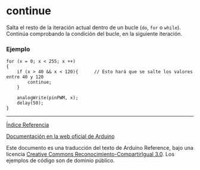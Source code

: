 # continue

Salta el resto de la iteración actual dentro de un bucle (```do```, ```for``` o ```while```). Continúa comprobando la condición del bucle, en la siguiente iteración.

### Ejemplo

```Arduino
for (x = 0; x < 255; x ++)
{
    if (x > 40 && x < 120){      // Esto hará que se salte los valores entre 40 y 120
        continue;
    }

    analogWrite(pinPWM, x);
    delay(50);
}
```

-------------------------

[Índice Referencia](https://github.com/Hector-G/WIP/blob/master/Arduino/Reference.md)


[Documentación en la web oficial de Arduino](https://www.arduino.cc/en/Reference/Continue)

Este documento es una traducción del texto de Arduino Reference, bajo una licencia [Creative Commons Reconocimiento-CompartirIgual 3.0](https://creativecommons.org/licenses/by-sa/3.0/es/). Los ejemplos de código son de dominio público.
